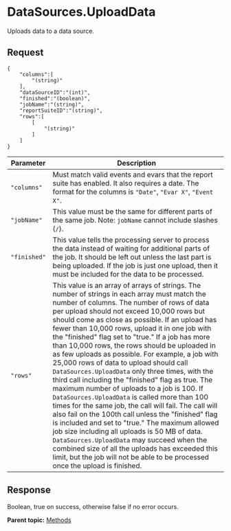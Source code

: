 #  **DataSources.UploadData** 

Uploads data to a data source.

##  **Request** 

 

```
{
	"columns":[
		"(string)"
	],
	"dataSourceID":"(int)",
	"finished":"(boolean)",
	"jobName":"(string)",
	"reportSuiteID":"(string)",
	"rows":[
		[
			"(string)"
		]
	]
}
```
|Parameter|Description|
|-----|----------|
| `"columns"`  | Must match valid events and evars that the report suite has enabled. It also requires a date. The format for the columns is `"Date"`, `"Evar X"`, `"Event X"`. |
| `"jobName"`  | This value must be the same for different parts of the same job. Note: `jobName` cannot include slashes (`/`). |
| `"finished"`  | This value tells the processing server to process the data instead of waiting for additional parts of the job. It should be left out unless the last part is being uploaded. If the job is just one upload, then it must be included for the data to be processed. |
| `"rows"` | This value is an array of arrays of strings. The number of strings in each array must match the number of columns. The number of rows of data per upload should not exceed 10,000 rows but should come as close as possible. If an upload has fewer than 10,000 rows, upload it in one job with the "finished" flag set to "true." If a job has more than 10,000 rows, the rows should be uploaded in as few uploads as possible. For example, a job with 25,000 rows of data to upload should call `DataSources.UploadData` only three times, with the third call including the "finished" flag as true. The maximum number of uploads to a job is 100. If `DataSources.UploadData` is called more than 100 times for the same job, the call will fail. The call will also fail on the 100th call unless the "finished" flag is included and set to "true." The maximum allowed job size including all uploads is 50 MB of data. `DataSources.UploadData` may succeed when the combined size of all the uploads has exceeded this limit, but the job will not be able to be processed once the upload is finished. |

## Response

Boolean, true on success, otherwise false if no error occurs.

**Parent topic:** [Methods](../methods/c_data_sources_methods_1.4.md)

